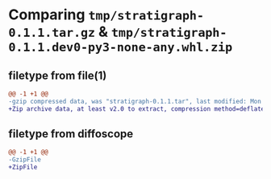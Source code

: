 # Comparing `tmp/stratigraph-0.1.1.tar.gz` & `tmp/stratigraph-0.1.1.dev0-py3-none-any.whl.zip`

## filetype from file(1)

```diff
@@ -1 +1 @@
-gzip compressed data, was "stratigraph-0.1.1.tar", last modified: Mon Apr 29 21:45:38 2024, max compression
+Zip archive data, at least v2.0 to extract, compression method=deflate
```

## filetype from diffoscope

```diff
@@ -1 +1 @@
-GzipFile
+ZipFile
```


